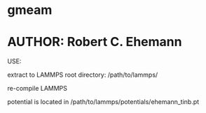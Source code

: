 # gmeam

# AUTHOR: Robert C. Ehemann

USE:

extract to LAMMPS root directory: /path/to/lammps/

re-compile LAMMPS

potential is located in /path/to/lammps/potentials/ehemann_tinb.pt
